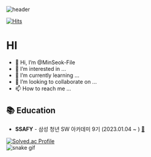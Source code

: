 ![header](https://capsule-render.vercel.app/api?type=waving&color=auto&height=300&section=header&text=Kang-MinSeok&fontSize=90)

[![Hits](https://hits.seeyoufarm.com/api/count/incr/badge.svg?url=https%3A%2F%2Fgithub.com%2FMinSeok-File&count_bg=%2379C83D&title_bg=%23555555&icon=&icon_color=%23E7E7E7&title=hits&edge_flat=false)](https://hits.seeyoufarm.com)

# HI 

- 👋 Hi, I’m @MinSeok-File
- 👀 I’m interested in ...
- 🌱 I’m currently learning ...
- 💞️ I’m looking to collaborate on ...
- 📫 How to reach me ...

<!---
MinSeok011/MinSeok011 is a ✨ special ✨ repository because its `README.md` (this file) appears on your GitHub profile.
You can click the Preview link to take a look at your changes.
--->

## 📚 Education
- **SSAFY** - 삼성 청년 SW 아카데미 9기 (2023.01.04 ~ ) [:link:](https://www.ssafy.com/ksp/jsp/swp/swpMain.jsp)


[![Solved.ac Profile](http://mazassumnida.wtf/api/generate_badge?boj=loveload)](https://solved.ac/loveload)
<br>
![snake gif](https://github.com/talli0505/talli0505/blob/output/github-contribution-grid-snake.svg)   
